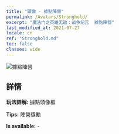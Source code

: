 ```yaml
---
title: "頭像 - 據點陣營"
permalink: /Avatars/Stronghold/
excerpt: "魔法门之英雄无敌：战争纪元  據點陣營"
last_modified_at: 2021-07-27
locale: cn
ref: "Stronghold.md"
toc: false
classes: wide
---
```

 ![據點陣營](/images/a/avatarFrame_4.png)

## 詳情

 **玩法詳解:** 據點頭像框 

 **Tips:** 陣營獎勵 

 **Is available:**  - 

